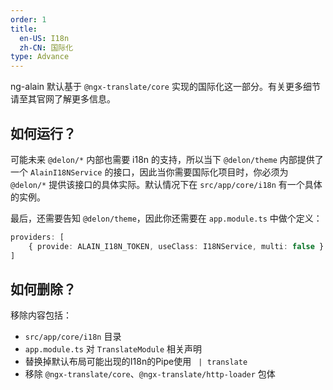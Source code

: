 ```yaml
---
order: 1
title:
  en-US: I18n
  zh-CN: 国际化
type: Advance
---
```


ng-alain 默认基于 `@ngx-translate/core` 实现的国际化这一部分。有关更多细节请至其官网了解更多信息。

## 如何运行？

可能未来 `@delon/*` 内部也需要 i18n 的支持，所以当下 `@delon/theme` 内部提供了一个 `AlainI18NService` 的接口，因此当你需要国际化项目时，你必须为 `@delon/*` 提供该接口的具体实际。默认情况下在 `src/app/core/i18n` 有一个具体的实例。

最后，还需要告知 `@delon/theme`，因此你还需要在 `app.module.ts` 中做个定义：

```ts
providers: [
    { provide: ALAIN_I18N_TOKEN, useClass: I18NService, multi: false }
]
```

## 如何删除？

移除内容包括：

+ `src/app/core/i18n` 目录
+ `app.module.ts` 对 `TranslateModule` 相关声明
+ 替换掉默认布局可能出现的I18n的Pipe使用 ` | translate`
+ 移除 `@ngx-translate/core`、`@ngx-translate/http-loader` 包体
